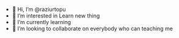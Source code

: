 - 👋 Hi, I’m @raziurtopu
- 👀 I’m interested in Learn new thing 
- 🌱 I’m currently learning 
- 💞️ I’m looking to collaborate on everybody who can teaching me 


<!---
raziurtopu/raziurtopu is a ✨ special ✨ repository because its `README.md` (this file) appears on your GitHub profile.
You can click the Preview link to take a look at your changes.
--->
